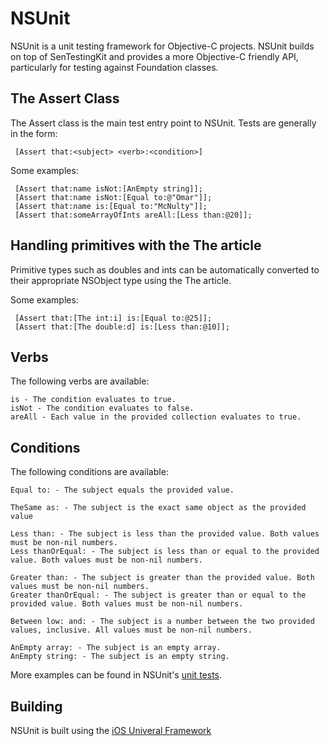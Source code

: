 NSUnit
======

NSUnit is a unit testing framework for Objective-C projects. NSUnit builds on top of SenTestingKit and provides a more Objective-C friendly API, particularly for testing against Foundation classes.

The Assert Class
----------------

The Assert class is the main test entry point to NSUnit. Tests are generally in the form:

     [Assert that:<subject> <verb>:<condition>]
   
Some examples:

     [Assert that:name isNot:[AnEmpty string]];
     [Assert that:name isNot:[Equal to:@"Omar"]];
     [Assert that:name is:[Equal to:"McNulty"]];
     [Assert that:someArrayOfInts areAll:[Less than:@20]];

Handling primitives with the The article
----------------------------------------
Primitive types such as doubles and ints can be automatically converted to their appropriate NSObject type using the The article. 

Some examples:

     [Assert that:[The int:i] is:[Equal to:@25]];
     [Assert that:[The double:d] is:[Less than:@10]];


Verbs
-----

The following verbs are available:

    is - The condition evaluates to true.
    isNot - The condition evaluates to false.
    areAll - Each value in the provided collection evaluates to true.

Conditions
----------

The following conditions are available:

    Equal to: - The subject equals the provided value.

    TheSame as: - The subject is the exact same object as the provided value
    
    Less than: - The subject is less than the provided value. Both values must be non-nil numbers.
    Less thanOrEqual: - The subject is less than or equal to the provided value. Both values must be non-nil numbers.
    
    Greater than: - The subject is greater than the provided value. Both values must be non-nil numbers.
    Greater thanOrEqual: - The subject is greater than or equal to the provided value. Both values must be non-nil numbers.
    
    Between low: and: - The subject is a number between the two provided values, inclusive. All values must be non-nil numbers.
    
    AnEmpty array: - The subject is an empty array.
    AnEmpty string: - The subject is an empty string.
 
More examples can be found in NSUnit's [unit tests](https://github.com/jacksonh/NSUnit/blob/master/NSUnitTests/NSUnitTests.m).


Building
--------

NSUnit is built using the [iOS Univeral Framework](https://github.com/kstenerud/iOS-Universal-Framework)